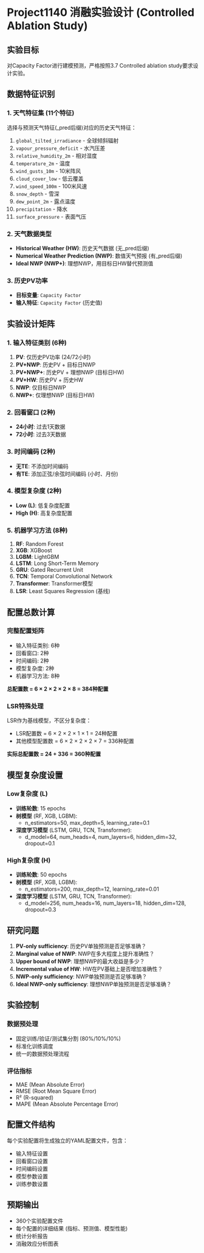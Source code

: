 # Project1140 消融实验设计 (Controlled Ablation Study)

## 实验目标
对Capacity Factor进行建模预测，严格按照3.7 Controlled ablation study要求设计实验。

## 数据特征识别

### 1. 天气特征集 (11个特征)
选择与预测天气特征(_pred后缀)对应的历史天气特征：
1. `global_tilted_irradiance` - 全球倾斜辐射
2. `vapour_pressure_deficit` - 水汽压差  
3. `relative_humidity_2m` - 相对湿度
4. `temperature_2m` - 温度
5. `wind_gusts_10m` - 10米阵风
6. `cloud_cover_low` - 低云覆盖
7. `wind_speed_100m` - 100米风速
8. `snow_depth` - 雪深
9. `dew_point_2m` - 露点温度
10. `precipitation` - 降水
11. `surface_pressure` - 表面气压

### 2. 天气数据类型
- **Historical Weather (HW)**: 历史天气数据 (无_pred后缀)
- **Numerical Weather Prediction (NWP)**: 数值天气预报 (有_pred后缀)
- **Ideal NWP (NWP+)**: 理想NWP，用目标日HW替代预测值

### 3. 历史PV功率
- **目标变量**: `Capacity Factor`
- **输入特征**: `Capacity Factor` (历史值)

## 实验设计矩阵

### 1. 输入特征类别 (6种)
1. **PV**: 仅历史PV功率 (24/72小时)
2. **PV+NWP**: 历史PV + 目标日NWP
3. **PV+NWP+**: 历史PV + 理想NWP (目标日HW)
4. **PV+HW**: 历史PV + 历史HW
5. **NWP**: 仅目标日NWP
6. **NWP+**: 仅理想NWP (目标日HW)

### 2. 回看窗口 (2种)
- **24小时**: 过去1天数据
- **72小时**: 过去3天数据

### 3. 时间编码 (2种)
- **无TE**: 不添加时间编码
- **有TE**: 添加正弦/余弦时间编码 (小时、月份)

### 4. 模型复杂度 (2种)
- **Low (L)**: 低复杂度配置
- **High (H)**: 高复杂度配置

### 5. 机器学习方法 (8种)
1. **RF**: Random Forest
2. **XGB**: XGBoost
3. **LGBM**: LightGBM
4. **LSTM**: Long Short-Term Memory
5. **GRU**: Gated Recurrent Unit
6. **TCN**: Temporal Convolutional Network
7. **Transformer**: Transformer模型
8. **LSR**: Least Squares Regression (基线)

## 配置总数计算

### 完整配置矩阵
- 输入特征类别: 6种
- 回看窗口: 2种
- 时间编码: 2种
- 模型复杂度: 2种
- 机器学习方法: 8种

**总配置数 = 6 × 2 × 2 × 2 × 8 = 384种配置**

### LSR特殊处理
LSR作为基线模型，不区分复杂度：
- LSR配置数 = 6 × 2 × 2 × 1 × 1 = 24种配置
- 其他模型配置数 = 6 × 2 × 2 × 2 × 7 = 336种配置

**实际总配置数 = 24 + 336 = 360种配置**

## 模型复杂度设置

### Low复杂度 (L)
- **训练轮数**: 15 epochs
- **树模型** (RF, XGB, LGBM):
  - n_estimators=50, max_depth=5, learning_rate=0.1
- **深度学习模型** (LSTM, GRU, TCN, Transformer):
  - d_model=64, num_heads=4, num_layers=6, hidden_dim=32, dropout=0.1

### High复杂度 (H)
- **训练轮数**: 50 epochs
- **树模型** (RF, XGB, LGBM):
  - n_estimators=200, max_depth=12, learning_rate=0.01
- **深度学习模型** (LSTM, GRU, TCN, Transformer):
  - d_model=256, num_heads=16, num_layers=18, hidden_dim=128, dropout=0.3

## 研究问题

1. **PV-only sufficiency**: 历史PV单独预测是否足够准确？
2. **Marginal value of NWP**: NWP在多大程度上提升准确性？
3. **Upper bound of NWP**: 理想NWP的最大收益是多少？
4. **Incremental value of HW**: HW在PV基础上是否增加准确性？
5. **NWP-only sufficiency**: NWP单独预测是否足够准确？
6. **Ideal NWP-only sufficiency**: 理想NWP单独预测是否足够准确？

## 实验控制

### 数据预处理
- 固定训练/验证/测试集分割 (80%/10%/10%)
- 标准化训练调度
- 统一的数据预处理流程

### 评估指标
- MAE (Mean Absolute Error)
- RMSE (Root Mean Square Error)
- R² (R-squared)
- MAPE (Mean Absolute Percentage Error)

## 配置文件结构

每个实验配置将生成独立的YAML配置文件，包含：
- 输入特征设置
- 回看窗口设置
- 时间编码设置
- 模型参数设置
- 训练参数设置

## 预期输出

- 360个实验配置文件
- 每个配置的详细结果 (指标、预测值、模型性能)
- 统计分析报告
- 消融效应分析图表
